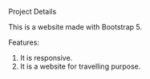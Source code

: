 Project Details

This is a website made with Bootstrap 5.

Features:

1. It is responsive.
2. It is a website for travelling purpose.
